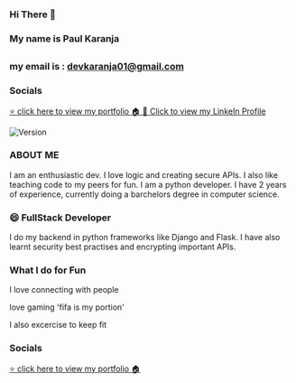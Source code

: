 ### Hi There 👋 

### My name is Paul Karanja<h2>
### my email is : devkaranja01@gmail.com


### Socials
<a href="https://paulkaranja.netlify.app/">  ⭐️ click here to view my portfolio 🏠 </a>
<a href="www.linkedin.com/in/karanja-paul-444697222"> 👀 Click to view my LinkeIn Profile</a>
<p>
  <img alt="Version" src="https://img.shields.io/badge/version-1.01-blue.svg?cacheSeconds=2592000" />
</p>



### ABOUT ME 
I am an enthusiastic dev. I love logic and creating secure APIs. I also like teaching code to my peers for fun. I am a python developer.
I have 2 years of experience, currently doing a barchelors degree in computer science.

### 😄 FullStack Developer
I do my backend in python frameworks like Django and Flask. I have also learnt security best practises and encrypting important APIs.

### What I do for Fun
<p> I love connecting with people </p>
<p> love gaming 'fifa is my portion' </p>
<p> I also excercise to keep fit </p>

### Socials
<a href="https://paulkaranja.netlify.app/">  ⭐️ click here to view my portfolio 🏠 </a>

